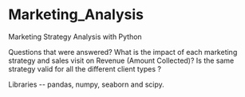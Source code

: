 # Marketing_Analysis
Marketing Strategy Analysis with Python

Questions that were answered?
What is the impact of each marketing strategy and sales visit on Revenue (Amount Collected)?
Is the same strategy valid for all the different client types ?

Libraries -- pandas, numpy, seaborn and scipy.
